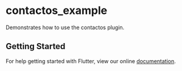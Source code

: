 # contactos_example

Demonstrates how to use the contactos plugin.

## Getting Started

For help getting started with Flutter, view our online
[documentation](http://flutter.io/).
